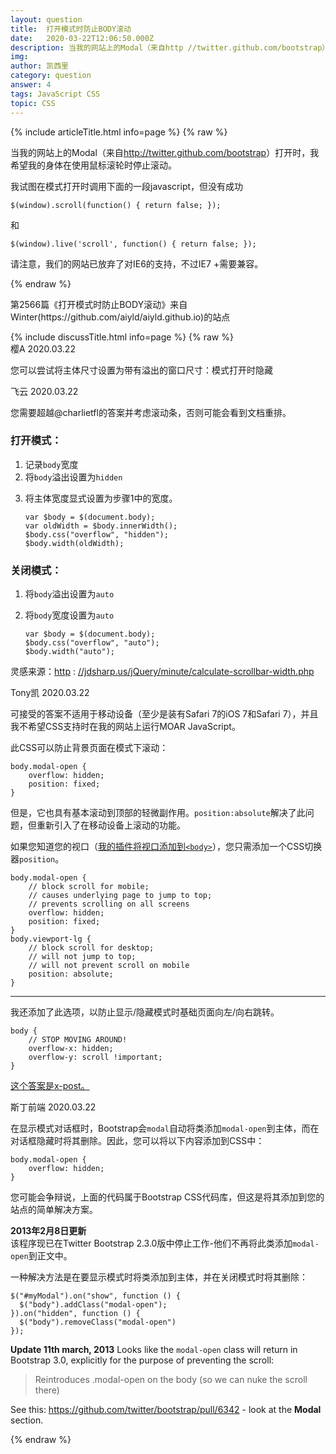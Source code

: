 ```yaml
---
layout: question
title:  打开模式时防止BODY滚动
date:   2020-03-22T12:06:50.000Z
description: 当我的网站上的Modal（来自http //twitter.github.com/bootstrap）打开时，我希望我的身体在使用鼠标滚轮时停止滚动。...
img: 
author: 凯西里
category: question
answer: 4
tags: JavaScript CSS
topic: CSS
---
```

<div class="article-root">
  <div class="article">
    {% include articleTitle.html info=page %}
    {% raw %}
    <div class="article-content"><p><font style="vertical-align: inherit;"><font style="vertical-align: inherit;">当</font><font style="vertical-align: inherit;">我的网站上</font><font style="vertical-align: inherit;">的Modal（来自</font></font><a href="http://twitter.github.com/bootstrap" rel="nofollow noreferrer"><font style="vertical-align: inherit;"><font style="vertical-align: inherit;">http://twitter.github.com/bootstrap</font></font></a><font style="vertical-align: inherit;"><font style="vertical-align: inherit;">）打开</font><font style="vertical-align: inherit;">时，我希望我的身体在使用鼠标滚轮时停止滚动</font><font style="vertical-align: inherit;">。</font></font></p>

<p><font style="vertical-align: inherit;"><font style="vertical-align: inherit;">我试图在模式打开时调用下面的一段javascript，但没有成功</font></font></p>

<pre><code>$(window).scroll(function() { return false; });
</code></pre>

<p><font style="vertical-align: inherit;"><font style="vertical-align: inherit;">和</font></font></p>

<pre><code>$(window).live('scroll', function() { return false; });
</code></pre>

<p><font style="vertical-align: inherit;"><font style="vertical-align: inherit;">请注意，我们的网站已放弃了对IE6的支持，不过IE7 +需要兼容。</font></font></p></div>
    {% endraw %}
  </div>
  <p class="winter_mark">第2566篇《打开模式时防止BODY滚动》来自Winter(https://github.com/aiyld/aiyld.github.io)的站点</p>
  <div class="discuss-wrapper">
    {% include discussTitle.html info=page %}
    {% raw %}
    <div class="discuss-list">
    <div class="discuss-item">
        <div class="discuss-parent">
          <div class="discuss-meta">
            <span class="discuss-user">樱A</span>
            <span class="discuss-time">2020.03.22</span>
          </div>
          <div class="discuss-comment"><p><font style="vertical-align: inherit;"><font style="vertical-align: inherit;">您可以尝试将主体尺寸设置为带有溢出的窗口尺寸：模式打开时隐藏</font></font></p></div>
        </div></div><div class="discuss-item">
        <div class="discuss-parent">
          <div class="discuss-meta">
            <span class="discuss-user">飞云</span>
            <span class="discuss-time">2020.03.22</span>
          </div>
          <div class="discuss-comment"><p><font style="vertical-align: inherit;"><font style="vertical-align: inherit;">您需要超越@charlietfl的答案并考虑滚动条，否则可能会看到文档重排。</font></font></p>

<h3><font style="vertical-align: inherit;"><font style="vertical-align: inherit;">打开模式：</font></font></h3>

<ol>
<li><font style="vertical-align: inherit;"><font style="vertical-align: inherit;">记录</font></font><code>body</code><font style="vertical-align: inherit;"><font style="vertical-align: inherit;">宽度</font></font></li>
<li><font style="vertical-align: inherit;"><font style="vertical-align: inherit;">将</font></font><code>body</code><font style="vertical-align: inherit;"><font style="vertical-align: inherit;">溢出</font><font style="vertical-align: inherit;">设置</font><font style="vertical-align: inherit;">为</font></font><code>hidden</code></li>
<li><p><font style="vertical-align: inherit;"><font style="vertical-align: inherit;">将主体宽度显式设置为步骤1中的宽度。</font></font></p>

<pre><code>var $body = $(document.body);<font></font>
var oldWidth = $body.innerWidth();<font></font>
$body.css("overflow", "hidden");<font></font>
$body.width(oldWidth);<font></font>
</code></pre></li>
</ol>

<h3><font style="vertical-align: inherit;"><font style="vertical-align: inherit;">关闭模式：</font></font></h3>

<ol>
<li><font style="vertical-align: inherit;"><font style="vertical-align: inherit;">将</font></font><code>body</code><font style="vertical-align: inherit;"><font style="vertical-align: inherit;">溢出</font><font style="vertical-align: inherit;">设置</font><font style="vertical-align: inherit;">为</font></font><code>auto</code></li>
<li><p><font style="vertical-align: inherit;"><font style="vertical-align: inherit;">将</font></font><code>body</code><font style="vertical-align: inherit;"><font style="vertical-align: inherit;">宽度</font><font style="vertical-align: inherit;">设置</font><font style="vertical-align: inherit;">为</font></font><code>auto</code></p>

<pre><code>var $body = $(document.body);<font></font>
$body.css("overflow", "auto");<font></font>
$body.width("auto");<font></font>
</code></pre></li>
</ol>

<p><font style="vertical-align: inherit;"><font style="vertical-align: inherit;">灵感来源：</font><a href="http://jdsharp.us/jQuery/minute/calculate-scrollbar-width.php" rel="noreferrer"><font style="vertical-align: inherit;">http</font></a><font style="vertical-align: inherit;"> : </font></font><a href="http://jdsharp.us/jQuery/minute/calculate-scrollbar-width.php" rel="noreferrer"><font style="vertical-align: inherit;"><font style="vertical-align: inherit;">//jdsharp.us/jQuery/minute/calculate-scrollbar-width.php</font></font></a></p></div>
        </div></div><div class="discuss-item">
        <div class="discuss-parent">
          <div class="discuss-meta">
            <span class="discuss-user">Tony凯</span>
            <span class="discuss-time">2020.03.22</span>
          </div>
          <div class="discuss-comment"><p><font style="vertical-align: inherit;"><font style="vertical-align: inherit;">可接受的答案不适用于移动设备（至少是装有Safari 7的iOS 7和Safari 7），并且我不希望CSS支持时在我的网站上运行MOAR JavaScript。</font></font></p>

<p><font style="vertical-align: inherit;"><font style="vertical-align: inherit;">此CSS可以防止背景页面在模式下滚动：</font></font></p>

<pre><code>body.modal-open {<font></font>
    overflow: hidden;<font></font>
    position: fixed;<font></font>
}<font></font>
</code></pre>

<p><font style="vertical-align: inherit;"><font style="vertical-align: inherit;">但是，它也具有基本滚动到顶部的轻微副作用。</font></font><code>position:absolute</code><font style="vertical-align: inherit;"><font style="vertical-align: inherit;">解决了此问题，但重新引入了在移动设备上滚动的功能。</font></font></p>

<p><font style="vertical-align: inherit;"><font style="vertical-align: inherit;">如果您知道您的视口（</font></font><a href="https://github.com/will-e-yams/yams.viewport" rel="noreferrer"><font style="vertical-align: inherit;"><font style="vertical-align: inherit;">我的插件将视口添加到</font></font><code>&lt;body&gt;</code></a><font style="vertical-align: inherit;"><font style="vertical-align: inherit;">），您只需添加一个CSS切换器</font></font><code>position</code><font style="vertical-align: inherit;"><font style="vertical-align: inherit;">。</font></font></p>

<pre><code>body.modal-open {<font></font>
    // block scroll for mobile;<font></font>
    // causes underlying page to jump to top;<font></font>
    // prevents scrolling on all screens<font></font>
    overflow: hidden;<font></font>
    position: fixed;<font></font>
}<font></font>
body.viewport-lg {<font></font>
    // block scroll for desktop;<font></font>
    // will not jump to top;<font></font>
    // will not prevent scroll on mobile<font></font>
    position: absolute; <font></font>
}<font></font>
</code></pre>

<hr>

<p><font style="vertical-align: inherit;"><font style="vertical-align: inherit;">我还添加了此选项，以防止显示/隐藏模式时基础页面向左/向右跳转。</font></font></p>

<pre><code>body {<font></font>
    // STOP MOVING AROUND!<font></font>
    overflow-x: hidden;<font></font>
    overflow-y: scroll !important;<font></font>
}<font></font>
</code></pre>

<p><a href="https://stackoverflow.com/a/24727026/444382"><font style="vertical-align: inherit;"><font style="vertical-align: inherit;">这个答案是x-post。</font></font></a></p></div>
        </div></div><div class="discuss-item">
        <div class="discuss-parent">
          <div class="discuss-meta">
            <span class="discuss-user">斯丁前端</span>
            <span class="discuss-time">2020.03.22</span>
          </div>
          <div class="discuss-comment"><p><font style="vertical-align: inherit;"><font style="vertical-align: inherit;">在显示模式对话框时，</font><font style="vertical-align: inherit;">Bootstrap会</font></font><code>modal</code><font style="vertical-align: inherit;"><font style="vertical-align: inherit;">自动将类添加</font></font><code>modal-open</code><font style="vertical-align: inherit;"><font style="vertical-align: inherit;">到主体，而在对话框隐藏时将其删除。</font><font style="vertical-align: inherit;">因此，您可以将以下内容添加到CSS中：</font></font></p>

<pre><code>body.modal-open {<font></font>
    overflow: hidden;<font></font>
}<font></font>
</code></pre>

<p><font style="vertical-align: inherit;"><font style="vertical-align: inherit;">您可能会争辩说，上面的代码属于Bootstrap CSS代码库，但这是将其添加到您的站点的简单解决方案。</font></font></p>

<p><strong><font style="vertical-align: inherit;"><font style="vertical-align: inherit;">2013年2月8日更新</font></font></strong><br><font style="vertical-align: inherit;"><font style="vertical-align: inherit;"> 
该程序现已在Twitter Bootstrap 2.3.0版中停止工作-他们不再将此类添加</font></font><code>modal-open</code><font style="vertical-align: inherit;"><font style="vertical-align: inherit;">到正文中。</font></font></p>

<p><font style="vertical-align: inherit;"><font style="vertical-align: inherit;">一种解决方法是在要显示模式时将类添加到主体，并在关闭模式时将其删除：</font></font></p>

<pre><code>$("#myModal").on("show", function () {<font></font>
  $("body").addClass("modal-open");<font></font>
}).on("hidden", function () {<font></font>
  $("body").removeClass("modal-open")<font></font>
});<font></font>
</code></pre>

<p><strong>Update 11th march, 2013</strong>
Looks like the <code>modal-open</code> class will return in Bootstrap 3.0, explicitly for the purpose of preventing the scroll: </p>

<blockquote>
  <p>Reintroduces .modal-open on the body (so we can nuke the scroll there)</p>
</blockquote>

<p>See this: <a href="https://github.com/twitter/bootstrap/pull/6342" rel="noreferrer">https://github.com/twitter/bootstrap/pull/6342</a> - look at the <strong>Modal</strong> section.</p></div>
        </div></div>
    </div>
    {% endraw %}
  </div>
<div>
